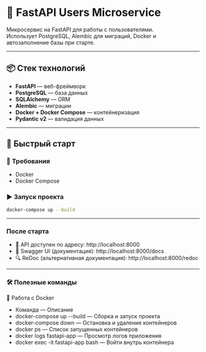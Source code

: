 # 🚀 FastAPI Users Microservice

Микросервис на FastAPI для работы с пользователями.  
Использует PostgreSQL, Alembic для миграций, Docker и автозаполнение базы при старте.

---

## 📦 Стек технологий

- **FastAPI** — веб-фреймворк
- **PostgreSQL** — база данных
- **SQLAlchemy** — ORM
- **Alembic** — миграции
- **Docker + Docker Compose** — контейнеризация
- **Pydantic v2** — валидация данных

---

## 🚀 Быстрый старт

### 🔧 Требования

- Docker
- Docker Compose

### ▶️ Запуск проекта

```bash
docker-compose up --build
```
---

### После старта

- 📌 API доступен по адресу: http://localhost:8000
- 📄 Swagger UI (документация): http://localhost:8000/docs
- 🔍 ReDoc (альтернативная документация): http://localhost:8000/redoc

---
### 🛠 Полезные команды
🔧 Работа с Docker

- Команда — Описание
- docker-compose up --build — Сборка и запуск проекта
- docker-compose down —	        Остановка и удаление контейнеров
- docker ps	— Список запущенных контейнеров
- docker logs fastapi-app —	Просмотр логов приложения
- docker exec -it fastapi-app bash —	Войти внутрь контейнера
